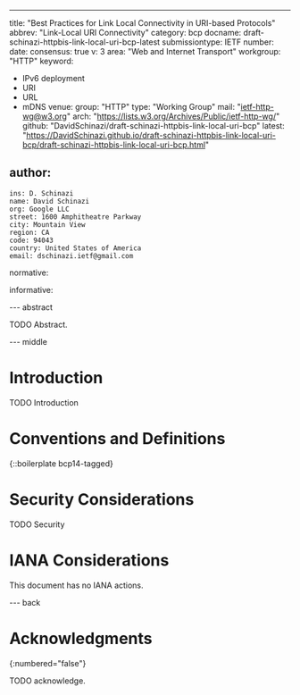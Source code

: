 ---
title: "Best Practices for Link Local Connectivity in URI-based Protocols"
abbrev: "Link-Local URI Connectivity"
category: bcp
docname: draft-schinazi-httpbis-link-local-uri-bcp-latest
submissiontype: IETF
number:
date:
consensus: true
v: 3
area: "Web and Internet Transport"
workgroup: "HTTP"
keyword:
 - IPv6 deployment
 - URI
 - URL
 - mDNS
venue:
  group: "HTTP"
  type: "Working Group"
  mail: "ietf-http-wg@w3.org"
  arch: "https://lists.w3.org/Archives/Public/ietf-http-wg/"
  github: "DavidSchinazi/draft-schinazi-httpbis-link-local-uri-bcp"
  latest: "https://DavidSchinazi.github.io/draft-schinazi-httpbis-link-local-uri-bcp/draft-schinazi-httpbis-link-local-uri-bcp.html"

author:
 -
    ins: D. Schinazi
    name: David Schinazi
    org: Google LLC
    street: 1600 Amphitheatre Parkway
    city: Mountain View
    region: CA
    code: 94043
    country: United States of America
    email: dschinazi.ietf@gmail.com

normative:

informative:


--- abstract

TODO Abstract.


--- middle

# Introduction

TODO Introduction


# Conventions and Definitions

{::boilerplate bcp14-tagged}


# Security Considerations

TODO Security


# IANA Considerations

This document has no IANA actions.


--- back

# Acknowledgments
{:numbered="false"}

TODO acknowledge.
